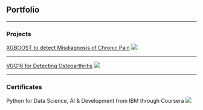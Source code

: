 ## Portfolio

---

### Projects 

[XGBOOST to detect Misdiagnosis of Chronic Pain](https://github.com/aravparikh/Catboost-to-detect-Misdiagnosis-Risk-of-Chronic-Pain)
<img src="images/dummy_thumbnail.jpg?raw=true"/>

---
[VGG16 for Detecting Osteoarthritis](https://github.com/aravparikh/VGG16-to-Detect-Osteoarthritis)
<img src="images/dummy_thumbnail.jpg?raw=true"/>

---

### Certificates 

Python for Data Science, AI & Development from IBM through Coursera
<img src="?raw=true"/>
